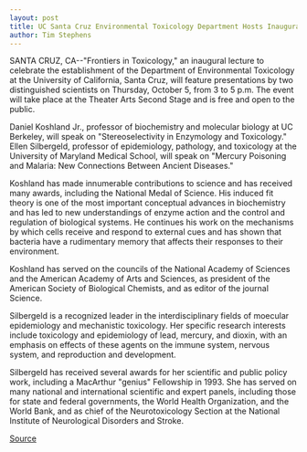 ```yaml
---
layout: post
title: UC Santa Cruz Environmental Toxicology Department Hosts Inaugural Lecture On "frontiers In Toxicology" On October 5
author: Tim Stephens
---
```


SANTA CRUZ, CA--"Frontiers in Toxicology," an inaugural lecture to celebrate the establishment of the Department of Environmental Toxicology at the University of California, Santa Cruz, will feature presentations by two distinguished scientists on Thursday, October 5, from 3 to 5 p.m. The event will take place at the Theater Arts Second Stage and is free and open to the public.

Daniel Koshland Jr., professor of biochemistry and molecular biology at UC Berkeley, will speak on "Stereoselectivity in Enzymology and Toxicology." Ellen Silbergeld, professor of epidemiology, pathology, and toxicology at the University of Maryland Medical School, will speak on "Mercury Poisoning and Malaria: New Connections Between Ancient Diseases."

Koshland has made innumerable contributions to science and has received many awards, including the National Medal of Science. His induced fit theory is one of the most important conceptual advances in biochemistry and has led to new understandings of enzyme action and the control and regulation of biological systems. He continues his work on the mechanisms by which cells receive and respond to external cues and has shown that bacteria have a rudimentary memory that affects their responses to their environment.

Koshland has served on the councils of the National Academy of Sciences and the American Academy of Arts and Sciences, as president of the American Society of Biological Chemists, and as editor of the journal Science.

Silbergeld is a recognized leader in the interdisciplinary fields of moecular epidemiology and mechanistic toxicology. Her specific research interests include toxicology and epidemiology of lead, mercury, and dioxin, with an emphasis on effects of these agents on the immune system, nervous system, and reproduction and development.

Silbergeld has received several awards for her scientific and public policy work, including a MacArthur "genius" Fellowship in 1993. She has served on many national and international scientific and expert panels, including those for state and federal governments, the World Health Organization, and the World Bank, and as chief of the Neurotoxicology Section at the National Institute of Neurological Disorders and Stroke.

[Source](http://www1.ucsc.edu/news_events/press_releases/archive/00-01/09-00/etox.htm "Permalink to UCSC Press Release:")
